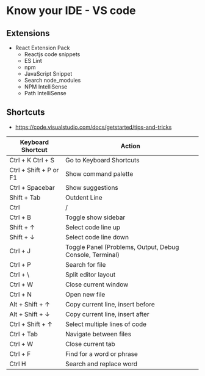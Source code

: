 # Know your IDE - VS code

## Extensions

* React Extension Pack
  * Reactjs code snippets
  * ES Lint
  * npm
  * JavaScript Snippet
  * Search node_modules
  * NPM IntelliSense
  * Path IntelliSense

## Shortcuts

* <https://code.visualstudio.com/docs/getstarted/tips-and-tricks>

| Keyboard Shortcut  |   Action|
|--------------------|---------|
|Ctrl + K Ctrl + S|Go to Keyboard Shortcuts|
|Ctrl + Shift + P or F1|Show command palette|
|Ctrl  + Spacebar|Show suggestions|
|Shift + Tab|Outdent Line|
|Ctrl | /|Comment out current line|
|Ctrl + B|Toggle show sidebar|
|Shift + ↑|Select code line up|
|Shift + ↓|Select code line down|
|Ctrl + J|Toggle Panel (Problems, Output, Debug Console, Terminal)|
|Ctrl + P|Search for file|
|Ctrl + \ |Split editor layout|
|Ctrl + W|Close current window|
|Ctrl + N|Open new file|
|Alt + Shift + ↑|Copy current line, insert before|
|Alt + Shift + ↓|Copy current line, insert after|
|Ctrl + Shift + ↑|Select multiple lines of code|
|Ctrl + Tab|Navigate between files|
|Ctrl + W|Close current tab|
|Ctrl + F|Find for a word or phrase|
|Ctrl H|Search and replace word|
